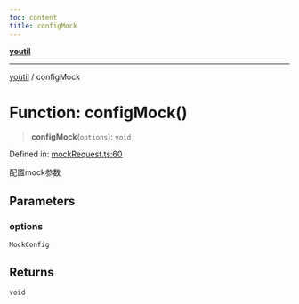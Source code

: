 ```yaml
---
toc: content
title: configMock
---
```

[**youtil**](../README.md)

***

[youtil](../globals.md) / configMock

# Function: configMock()

> **configMock**(`options`): `void`

Defined in: [mockRequest.ts:60](https://github.com/sxei/youtil/blob/af6f491cb17306b7a3da8a0d38d7e2a76b38fa40/src/mockRequest.ts#L60)

配置mock参数

## Parameters

### options

`MockConfig`

## Returns

`void`
